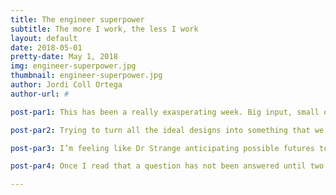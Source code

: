 ```yaml
---
title: The engineer superpower
subtitle: The more I work, the less I work
layout: default
date: 2018-05-01
pretty-date: May 1, 2018
img: engineer-superpower.jpg
thumbnail: engineer-superpower.jpg
author: Jordi Coll Ortega
author-url: #

post-par1: This has been a really exasperating week. Big input, small output. Many tentatives, only one “final” solution. As everything in this life, it begins with questions, QUESTIONS EVERYWHERE! How attach the experiment to the gondola? How attach both boxes each other? How easily access the interior of the gondola without unscrewing the whole Eiffel tower? Where allocate the electronic box? How to fix the bags inside the structure? How can we connect the AirCore valve with the electronic box if they are allocated in two different enclosures that will be separated after (and before) the flight? … (endless list to infinity and beyond). And after all, I’m sure you will ask another one, were not all these questions already answered? Yes! You are right, in theory. But here is where the struggle comes to knock on your door. Are all those solutions compatible with the vendors products? Kill me.

post-par2: Trying to turn all the ideal designs into something that we can really touch. This (for people without any experience in manufacturing) requires that kind of anticipation that allows you to realize that these apparently amazing connectors you had found in the endless catalogue of a supplier doesn’t work on your structure because, after building everything mentally, you figure out that the last wall can’t be pinned because you should screw it from the inside of the box. Then, that precise moment when your mind has gone because it’s tired of being tortured, is when you start trying to put someone of the team inside the experiment. And then is also when you realize that you are not working anymore.

post-par3: I’m feeling like Dr Strange anticipating possible futures to figure out in which one the experiment is properly build and operative. I wish I could have the time stone too but, come on, then that would be a piece of cake. 

post-par4: Once I read that a question has not been answered until two more questions have took its place, which I can tell you right now how damn right it is. The only thing I want right now is to see what I don’t have in front of me. And that’s all about, the engineer superpower, to read things that are not yet on the page.

---
```

